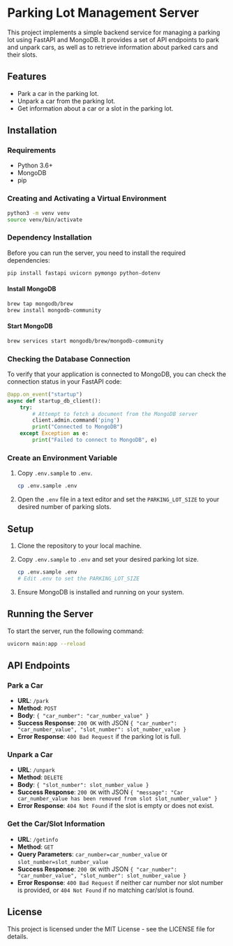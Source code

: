 # Parking Lot Management Server

This project implements a simple backend service for managing a parking lot using FastAPI and MongoDB. It provides a set of API endpoints to park and unpark cars, as well as to retrieve information about parked cars and their slots.

## Features

- Park a car in the parking lot.
- Unpark a car from the parking lot.
- Get information about a car or a slot in the parking lot.

## Installation

### Requirements

- Python 3.6+
- MongoDB
- pip

### Creating and Activating a Virtual Environment

```bash
python3 -m venv venv
source venv/bin/activate
```

### Dependency Installation

Before you can run the server, you need to install the required dependencies:

```bash
pip install fastapi uvicorn pymongo python-dotenv
```

#### Install MongoDB

```bash
brew tap mongodb/brew
brew install mongodb-community
```

#### Start MongoDB

```bash
brew services start mongodb/brew/mongodb-community
```

### Checking the Database Connection

To verify that your application is connected to MongoDB, you can check the connection status in your FastAPI code:

```python
@app.on_event("startup")
async def startup_db_client():
    try:
        # Attempt to fetch a document from the MongoDB server
        client.admin.command('ping')
        print("Connected to MongoDB")
    except Exception as e:
        print("Failed to connect to MongoDB", e)
```

### Create an Environment Variable

1. Copy `.env.sample` to `.env`.

    ```bash
    cp .env.sample .env
    ```

2. Open the `.env` file in a text editor and set the `PARKING_LOT_SIZE` to your desired number of parking slots.

## Setup

1. Clone the repository to your local machine.
2. Copy `.env.sample` to `.env` and set your desired parking lot size.

    ```bash
    cp .env.sample .env
    # Edit .env to set the PARKING_LOT_SIZE
    ```

3. Ensure MongoDB is installed and running on your system.

## Running the Server

To start the server, run the following command:

```bash
uvicorn main:app --reload
```

## API Endpoints

### Park a Car

- **URL**: `/park`
- **Method**: `POST`
- **Body**: `{ "car_number": "car_number_value" }`
- **Success Response**: `200 OK` with JSON `{ "car_number": "car_number_value", "slot_number": slot_number_value }`
- **Error Response**: `400 Bad Request` if the parking lot is full.

### Unpark a Car

- **URL**: `/unpark`
- **Method**: `DELETE`
- **Body**: `{ "slot_number": slot_number_value }`
- **Success Response**: `200 OK` with JSON `{ "message": "Car car_number_value has been removed from slot slot_number_value" }`
- **Error Response**: `404 Not Found` if the slot is empty or does not exist.

### Get the Car/Slot Information

- **URL**: `/getinfo`
- **Method**: `GET`
- **Query Parameters**: `car_number=car_number_value` or `slot_number=slot_number_value`
- **Success Response**: `200 OK` with JSON `{ "car_number": "car_number_value", "slot_number": slot_number_value }`
- **Error Response**: `400 Bad Request` if neither car number nor slot number is provided, or `404 Not Found` if no matching car/slot is found.

## License

This project is licensed under the MIT License - see the LICENSE file for details.